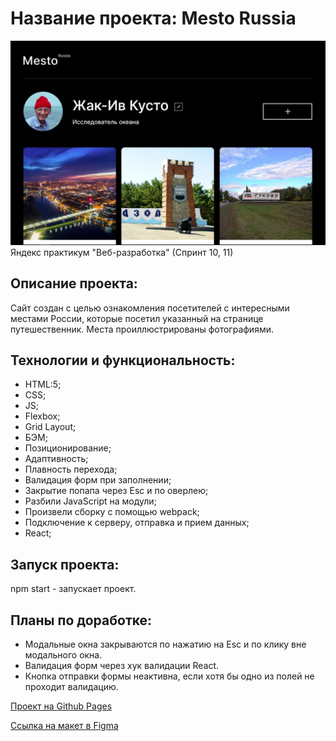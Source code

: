 # Название проекта: **Mesto Russia**
<img src="/src/images/mesto.jpg">
Яндекс практикум "Веб-разработка"   (Спринт 10, 11)

## Описание проекта:
Сайт создан с целью ознакомления посетителей с интересными местами России, которые посетил указанный на странице путешественник. Места проиллюстрированы фотографиями.

## Технологии и функциональность:
* HTML:5;
* CSS;
* JS;
* Flexbox;
* Grid Layout;
* БЭМ;
* Позиционирование;
* Адаптивность;
* Плавность перехода;
* Валидация форм при заполнении;
* Закрытие попапа через Esc и по оверлею;
* Разбили JavaScript на модули;
* Произвели сборку с помощью webpack;
* Подключение к серверу, отправка и прием данных;
* React;

## Запуск проекта:
npm start - запускает проект.

## Планы по доработке:
* Модальные окна закрываются по нажатию на Esc и по клику вне модального окна.
* Валидация форм через хук валидации React.
* Кнопка отправки формы неактивна, если хотя бы одно из полей не проходит валидацию.

[Проект на Github Pages](https://markrnd.github.io/mesto-react/)

[Ссылка на макет в Figma](https://www.figma.com/file/2cn9N9jSkmxD84oJik7xL7/JavaScript.-Sprint-4?node-id=0%3A1)
